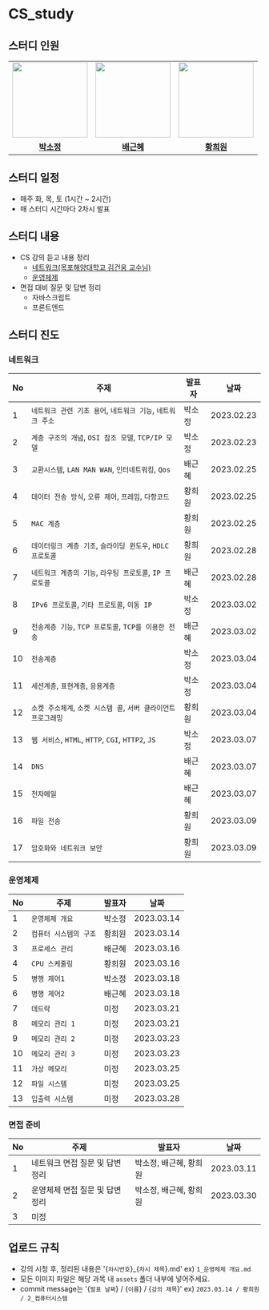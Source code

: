 # CS_study
## 스터디 인원
<table>
 <tr>
    <td align="center"><a href="https://github.com/sojung13"><img src="https://avatars.githubusercontent.com/sojung13" width="150px;" alt=""></td>
    <td align="center"><a href="https://github.com/hyehye66"><img src="https://avatars.githubusercontent.com/hyehye66" width="150px;" alt=""></td>
    <td align="center"><a href="https://github.com/lea-hwang"><img src="https://avatars.githubusercontent.com/lea-hwang" width="150px;" alt=""></td>
  </tr>
  <tr>
    <td align="center"><a href="https://github.com/sojung13"><b>박소정</b></td>
    <td align="center"><a href="https://github.com/hyehye66"><b>배근혜</b></td>
    <td align="center"><a href="https://github.com/lea-hwang"><b>황희원</b></td>
  </tr>
</table>



## 스터디 일정
- 매주 화, 목, 토 (1시간 ~ 2시간)
- 매 스터디 시간마다 2차시 발표



## 스터디 내용
  - CS 강의 듣고 내용 정리
    - [네트워크(목포해양대학교 김건웅 교수님)](http://www.kocw.net/home/cview.do?cid=17d5457c50aa1400)
    - [운영체제](http://www.kocw.net/home/search/kemView.do?kemId=1226304)
  - 면접 대비 질문 및 답변 정리
    - 자바스크립트
    - 프론트엔드



## 스터디 진도

### 네트워크

| No   | 주제                                                         | 발표자 | 날짜       |
| ---- | ------------------------------------------------------------ | ------ | ---------- |
| 1    | `네트워크 관련 기초 용어`, `네트워크 기능`, `네트워크 주소`  | 박소정 | 2023.02.23 |
| 2    | `계층 구조의 개념`, `OSI 참조 모델`, `TCP/IP 모델`           | 박소정 | 2023.02.23 |
| 3    | `교환시스템`, `LAN MAN WAN`, `인터네트워킹`, `Qos`           | 배근혜 | 2023.02.25 |
| 4    | `데이터 전송 방식`, `오류 제어`, `프레임`, `다항코드`        | 황희원 | 2023.02.25 |
| 5    | `MAC 계층`                                                   | 황희원 | 2023.02.25 |
| 6    | `데이터링크 계층 기초`, `슬라이딩 윈도우`, `HDLC 프로토콜`   | 황희원 | 2023.02.28 |
| 7    | `네트워크 계층의 기능`, `라우팅 프로토콜`, `IP 프로토콜`     | 배근혜 | 2023.02.28 |
| 8    | `IPv6 프로토콜`, `기타 프로토콜`, `이동 IP`                  | 박소정 | 2023.03.02 |
| 9    | `전송계층 기능`, `TCP 프로토콜`, `TCP를 이용한 전송`         | 배근혜 | 2023.03.02 |
| 10   | `전송계층`                                                   | 박소정 | 2023.03.04 |
| 11   | `세션계층`, `표현계층`, `응용계층`                           | 박소정 | 2023.03.04 |
| 12   | `소켓 주소체계`, `소켓 시스템 콜`, `서버 클라이언트 프로그래밍` | 황희원 | 2023.03.04 |
| 13   | `웹 서비스`, `HTML`, `HTTP`, `CGI`, `HTTP2`, `JS`            | 박소정 | 2023.03.07 |
| 14   | `DNS`                                                        | 배근혜 | 2023.03.07 |
| 15   | `전자메일`                                                   | 배근혜 | 2023.03.07 |
| 16   | `파일 전송`                                                  | 황희원 | 2023.03.09 |
| 17   | `암호화와 네트워크 보안`                                     | 황희원 | 2023.03.09 |



### 운영체제

| No   | 주제                   | 발표자 | 날짜       |
| ---- | ---------------------- | ------ | ---------- |
| 1    | `운영체제 개요`        | 박소정 | 2023.03.14 |
| 2    | `컴퓨터 시스템의 구조` | 황희원 | 2023.03.14 |
| 3    | `프로세스 관리`        | 배근혜 | 2023.03.16 |
| 4    | `CPU 스케줄링`         | 황희원 | 2023.03.16 |
| 5    | `병행 제어1`           | 박소정 | 2023.03.18 |
| 6    | `병행 제어2`           | 배근혜 | 2023.03.18 |
| 7    | `데드락`               | 미정   | 2023.03.21 |
| 8    | `메모리 관리 1`        | 미정   | 2023.03.21 |
| 9    | `메모리 관리 2`        | 미정   | 2023.03.23 |
| 10   | `메모리 관리 3`        | 미정   | 2023.03.23 |
| 11   | `가상 메모리`          | 미정   | 2023.03.25 |
| 12   | `파일 시스템`          | 미정   | 2023.03.25 |
| 13   | `입출력 시스템`        | 미정   | 2023.03.28 |



### 면접 준비

| No   | 주제                            | 발표자                 | 날짜       |
| ---- | ------------------------------- | ---------------------- | ---------- |
| 1    | 네트워크 면접 질문 및 답변 정리 | 박소정, 배근혜, 황희원 | 2023.03.11 |
| 2    | 운영체제 면접 질문 및 답변 정리 | 박소정, 배근혜, 황희원 | 2023.03.30 |
| 3    | 미정                            |                        |            |



## 업로드 규칙
- 강의 시청 후, 정리된 내용은 '{`차시번호`}_{`차시 제목`}.md' ex) `1_운영체제 개요.md`
- 모든 이미지 파일은 해당 과목 내 `assets` 폴더 내부에 넣어주세요.
- commit message는 '{`발표 날짜`} / {`이름`} / {`강의 제목`}' ex) `2023.03.14 / 황희원 / 2_컴퓨터시스템`
